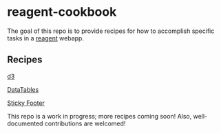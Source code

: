 # reagent-cookbook

The goal of this repo is to provide recipes for how to accomplish specific tasks in a [reagent](https://github.com/holmsand/reagent) webapp.

## Recipes

[d3](https://github.com/gadfly361/reagent-cookbook/tree/master/d3)

[DataTables](https://github.com/gadfly361/reagent-cookbook/tree/master/data-tables)

[Sticky Footer](https://github.com/gadfly361/reagent-cookbook/tree/master/sticky-footer)

This repo is a work in progress; more recipes coming soon! Also, well-documented contributions are welcomed!

